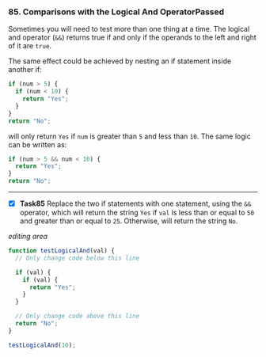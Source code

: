 ### 85. Comparisons with the Logical And OperatorPassed
Sometimes you will need to test more than one thing at a time. The logical and operator (`&&`) returns true if and only if the operands to the left and right of it are `true`.

The same effect could be achieved by nesting an if statement inside another if:
```js
if (num > 5) {
  if (num < 10) {
    return "Yes";
  }
}
return "No";
```
will only return `Yes` if `num` is greater than `5` and less than `10`. The same logic can be written as:
```js
if (num > 5 && num < 10) {
  return "Yes";
}
return "No";
```
***************************

- [x] **Task85** Replace the two if statements with one statement, using the `&&` operator, which will return the string `Yes` if `val` is less than or equal to `50` and greater than or equal to `25`. Otherwise, will return the string `No`.

*editing area*
```js
function testLogicalAnd(val) {
  // Only change code below this line

  if (val) {
    if (val) {
      return "Yes";
    }
  }

  // Only change code above this line
  return "No";
}

testLogicalAnd(10);
```
